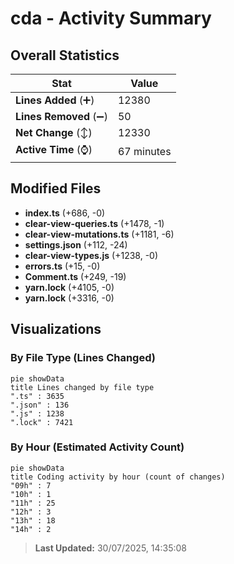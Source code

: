 # cda - Activity Summary 

## Overall Statistics

| Stat                   | Value                                                             |
| ---------------------- | ----------------------------------------------------------------- |
| **Lines Added** (➕)   | 12380                                          |
| **Lines Removed** (➖) | 50                                        |
| **Net Change** (↕)    | 12330                |
| **Active Time** (⌚)   | 67 minutes |


## Modified Files
- **index.ts** (+686, -0)
- **clear-view-queries.ts** (+1478, -1)
- **clear-view-mutations.ts** (+1181, -6)
- **settings.json** (+112, -24)
- **clear-view-types.js** (+1238, -0)
- **errors.ts** (+15, -0)
- **Comment.ts** (+249, -19)
- **yarn.lock** (+4105, -0)
- **yarn.lock** (+3316, -0)

## Visualizations

### By File Type (Lines Changed)

```mermaid
pie showData
title Lines changed by file type
".ts" : 3635
".json" : 136
".js" : 1238
".lock" : 7421
```

### By Hour (Estimated Activity Count)

```mermaid
pie showData
title Coding activity by hour (count of changes)
"09h" : 7
"10h" : 1
"11h" : 25
"12h" : 3
"13h" : 18
"14h" : 2
```


> **Last Updated:** 30/07/2025, 14:35:08